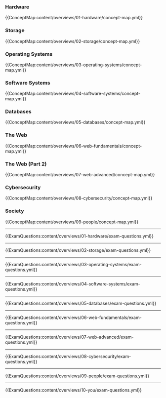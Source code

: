 
### Hardware
{{ConceptMap:content/overviews/01-hardware/concept-map.yml}}

### Storage
{{ConceptMap:content/overviews/02-storage/concept-map.yml}}

### Operating Systems
{{ConceptMap:content/overviews/03-operating-systems/concept-map.yml}}

### Software Systems
{{ConceptMap:content/overviews/04-software-systems/concept-map.yml}}

### Databases
{{ConceptMap:content/overviews/05-databases/concept-map.yml}}

### The Web
{{ConceptMap:content/overviews/06-web-fundamentals/concept-map.yml}}

### The Web (Part 2)
{{ConceptMap:content/overviews/07-web-advanced/concept-map.yml}}

### Cybersecurity
{{ConceptMap:content/overviews/08-cybersecurity/concept-map.yml}}

### Society
{{ConceptMap:content/overviews/09-people/concept-map.yml}}


---

{{ExamQuestions:content/overviews/01-hardware/exam-questions.yml}}

---

{{ExamQuestions:content/overviews/02-storage/exam-questions.yml}}

---

{{ExamQuestions:content/overviews/03-operating-systems/exam-questions.yml}}

---

{{ExamQuestions:content/overviews/04-software-systems/exam-questions.yml}}

---

{{ExamQuestions:content/overviews/05-databases/exam-questions.yml}}

---

{{ExamQuestions:content/overviews/06-web-fundamentals/exam-questions.yml}}

---

{{ExamQuestions:content/overviews/07-web-advanced/exam-questions.yml}}

---

{{ExamQuestions:content/overviews/08-cybersecurity/exam-questions.yml}}

---

{{ExamQuestions:content/overviews/09-people/exam-questions.yml}}

---

{{ExamQuestions:content/overviews/10-you/exam-questions.yml}}